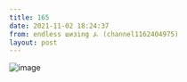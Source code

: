```yaml
---
title: 165
date: 2021-11-02 18:24:37
from: endless шизing ⍼ (channel1162404975)
layout: post
---
```


![image](photos/photo_8@02-11-2021_18-24-37.jpg)


